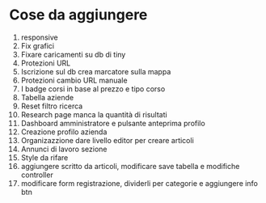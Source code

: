 # Cose da aggiungere

1. responsive
2. Fix grafici
3. Fixare caricamenti su db di tiny
4. Protezioni URL
5. Iscrizione sul db crea marcatore sulla mappa
6. Protezioni cambio URL manuale
7. I badge corsi in base al prezzo e tipo corso 
8. Tabella aziende
9. Reset filtro ricerca
10. Research page manca la quantità di risultati
11. Dashboard amministratore e pulsante anteprima profilo
12. Creazione profilo azienda
13. Organizazzione dare livello editor per creare articoli
14. Annunci di lavoro sezione
15. Style da rifare
16. aggiungere scritto da articoli, modificare save tabella e modifiche controller
17. modificare form registrazione, dividerli per categorie e aggiungere info btn
